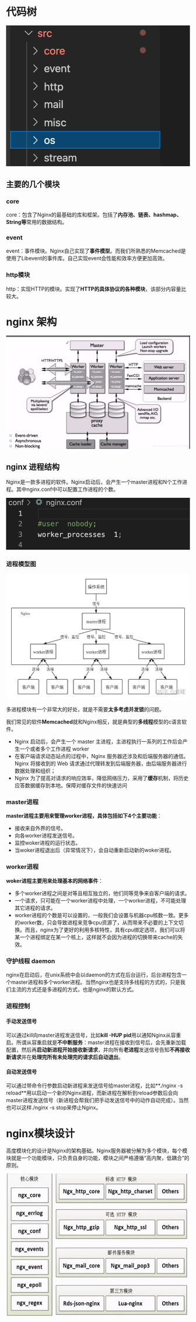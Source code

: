 
# 代码树
![avatar](./pic/codeTree.png)



## 主要的几个模块

### core

core：包含了Nginx的最基础的库和框架。包括了**内存池、链表、hashmap、String等**常用的数据结构。

### event

event：事件模块。Nginx自己实现了**事件模型**。而我们所熟悉的Memcached是使用了Libevent的事件库。自己实现event会性能和效率方便更加高效。

### http模块

http：实现HTTP的模块。实现了**HTTP的具体协议的各种模块**，该部分内容量比较大。


# nginx 架构
![avator](./pic/nginx_structure.png)
## nginx 进程结构

Nginx是一款多进程的软件。Nginx启动后，会产生一个master进程和N个工作进程。其中nginx.conf中可以配置工作进程的个数。

![avator](./pic/process_worker.png)



### 进程模型图

![avator](./pic/nginx_process.jpeg)

多进程模块有一个非常大的好处，就是不需要**太多考虑并发锁**的问题。

我们常见的软件**Memcached**就和Nginx相反，就是典型的**多线程**模型的c语言软件。



- Nginx 启动后，会产生一个 master 主进程，主进程执行一系列的工作后会产生一个或者多个工作进程 worker
- 在客户端请求动态站点的过程中，Nginx 服务器还涉及和后端服务器的通信。Nginx 将接收到的 Web 请求通过代理转发到后端服务器，由后端服务器进行数据处理和组织；
- Nginx 为了提高对请求的响应效率，降低网络压力，采用了**缓存**机制，将历史应答数据缓存到本地。保障对缓存文件的快速访问

### master进程

**master进程主要用来管理worker进程，具体包括如下4个主要功能**：

- 接收来自外界的信号。
- 向各worker进程发送信号。
- 监控woker进程的运行状态。
- 当woker进程退出后（异常情况下），会自动重新启动新的woker进程。

### worker进程

**woker进程主要用来处理基本的网络事件**：

- 多个worker进程之间是对等且相互独立的，他们同等竞争来自客户端的请求。
- 一个请求，只可能在一个worker进程中处理，一个worker进程，不可能处理其它进程的请求。
- worker进程的个数是可以设置的，一般我们会设置与机器cpu核数一致。更多的worker数，只会导致进程来竞争cpu资源了，从而带来不必要的上下文切换。而且，nginx为了更好的利用多核特性，具有cpu绑定选项，我们可以将某一个进程绑定在某一个核上，这样就不会因为进程的切换带来cache的失效。

### 守护线程 daemon

nginx在启动后，在unix系统中会以daemon的方式在后台运行，后台进程包含一个master进程和多个worker进程。当然nginx也是支持多线程的方式的，只是我们主流的方式还是多进程的方式，也是nginx的默认方式。



### 进程控制

#### 手动发送信号

可以通过kill向master进程发送信号，比如**kill -HUP pid**用以通知Nginx从容重启。所谓从容重启就是**不中断服务**：master进程在接收到信号后，会先重新加载配置，然后再**启动新进程开始接收新请求**，并向所有**老进程**发送信号告知**不再接收新请求**并在**处理完所有未处理完的请求后自动退出**。

#### 自动发送信号

可以通过带命令行参数启动新进程来发送信号给master进程，比如**./nginx -s reload**用以启动一个新的Nginx进程，而新进程在解析到reload参数后会向master进程发送信号（新进程会帮我们把手动发送信号中的动作自动完成）。当然也可以这样./nginx -s stop来停止Nginx。

# nginx模块设计

高度模块化的设计是Nginx的架构基础。Nginx服务器被分解为多个模块，每个模块就是一个功能模块，只负责自身的功能，模块之间严格遵循“高内聚，低耦合”的原则。

![avator](./pic/nginx_module.jpeg)

